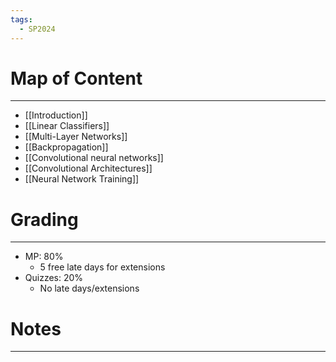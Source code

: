 ```yaml
---
tags:
  - SP2024
---
```

# Map of Content
---
- [[Introduction]]
- [[Linear Classifiers]]
- [[Multi-Layer Networks]]
- [[Backpropagation]]
- [[Convolutional neural networks]]
- [[Convolutional Architectures]]
- [[Neural Network Training]]
# Grading
---
- MP: 80%
	- 5 free late days for extensions
- Quizzes: 20%
	- No late days/extensions
# Notes
---

